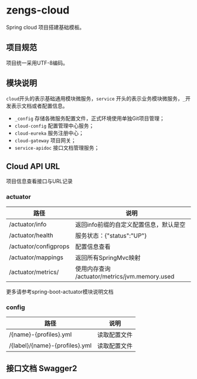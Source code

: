 # zengs-cloud

Spring cloud 项目搭建基础模板。


## 项目规范

项目统一采用UTF-8编码。


## 模块说明

`cloud`开头的表示基础通用模块微服务，`service` 开头的表示业务模块微服务，`_`开发表示文档或者配置信息。

- `_config` 存储各微服务配置文件，正式环境使用单独Git项目管理；
- `cloud-config` 配置管理中心服务；
- `cloud-eureka` 服务注册中心；
- `cloud-gateway` 项目网关；
- `service-apidoc` 接口文档管理服务；

## Cloud API URL

项目信息查看接口与URL记录

### actuator

路径 |   说明
-----|------
/actuator/info               |返回info前缀的自定义配置信息，默认是空
/actuator/health             |服务状态：{"status":"UP"} 
/actuator/configprops        |配置信息查看
/actuator/mappings           |返回所有SpringMvc映射
/actuator/metrics/           |使用内存查询 /actuator/metrics/jvm.memory.used

更多请参考spring-boot-actuator模块说明文档


### config 


路径 |   说明
-----|------
/{name}-{profiles}.yml               | 读取配置文件  
/{label}/{name}-{profiles}.yml               | 读取配置文件  


## 接口文档 Swagger2

